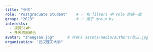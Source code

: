 ```yaml
---
title: "张三"
role: "Postgraduate Student"    # ✅ 和 filters 中 role 精确一致
group: "2023"                   # ✅ 用于 group_by
interests:
  - 视觉SLAM
  - 多传感器融合
avatar: "zhangsan.jpg"      # 存在于 assets/media/authors/张三.jpg
organization: "武汉理工大学"
---
```

